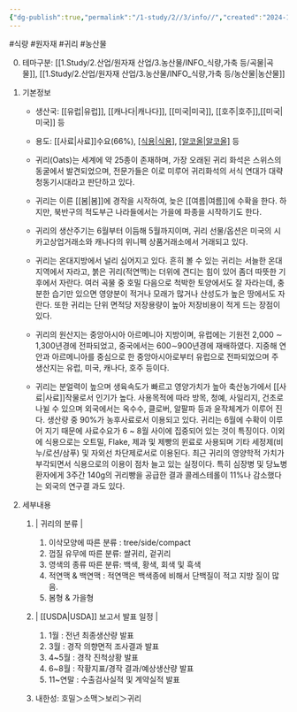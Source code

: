 ```yaml
---
{"dg-publish":true,"permalink":"/1-study/2//3/info//","created":"2024-11-20T21:02:28.906+09:00","updated":"2025-06-26T13:23:20.134+09:00"}
---
```


#식량 #원자재 #귀리  #농산물 


0. 테마구분: [[1.Study/2.산업/원자재 산업/3.농산물/INFO_식량,가축 등/곡물\|곡물]], [[1.Study/2.산업/원자재 산업/3.농산물/INFO_식량,가축 등/농산물\|농산물]]


1. 기본정보

	- 생산국: [[유럽\|유럽]],  [[캐나다\|캐나다]], [[미국\|미국]], [[호주\|호주]],[[미국\|미국]] 등
	- 용도: [[사료\|사료]]수요(66%), [[식용\|식용]](27%), [[알코올\|알코올]](6%) 등

	- 귀리(Oats)는 세계에 약 25종이 존재하며, 가장 오래된 귀리 화석은 스위스의 동굴에서 발견되었으며, 전문가들은 이로 미루어 귀리화석의 서식 연대가 대략 청동기시대라고 판단하고 있다. 
	- 귀리는 이른 [[봄\|봄]]에 경작을 시작하여, 늦은 [[여름\|여름]]에 수확을 한다. 하지만, 북반구의 적도부근 나라들에서는 가을에 파종을 시작하기도 한다. 
	- 귀리의 생산주기는 6월부터 이듬해 5월까지이며, 귀리 선물/옵션은 미국의 시카고상업거래소와 캐나다의 위니펙 상품거래소에서 거래되고 있다. 
	- 귀리는 온대지방에서 널리 심어지고 있다. 흔히 볼 수 있는 귀리는 서늘한 온대지역에서 자라고, 붉은 귀리(적연맥)는 더위에 견디는 힘이 있어 좀더 따뜻한 기후에서 자란다. 여러 곡물 중 호밀 다음으로 척박한 토양에서도 잘 자라는데, 충분한 습기만 있으면 영양분이 적거나 모래가 많거나 산성도가 높은 땅에서도 자란다. 또한 귀리는 단위 면적당 저장용량이 높아 저장비용이 적게 드는 장점이 있다. 
	- 귀리의 원산지는 중앙아시아 아르메니아 지방이며, 유럽에는 기원전 2,000 ∼ 1,300년경에 전파되었고, 중국에서는 600∼900년경에 재배하였다. 지중해 연안과 아르메니아를 중심으로 한 중앙아시아로부터 유럽으로 전파되었으며 주 생산지는 유럽, 미국, 캐나다, 호주 등이다. 
	- 귀리는 분얼력이 높으며 생육속도가 빠르고 영양가치가 높아 축산농가에서 [[사료\|사료]]작물로서 인기가 높다. 사용목적에 따라 방목, 청예, 사일리지, 건초로 나뉠 수 있으며 외국에서는 옥수수, 클로버, 알팔파 등과 윤작체계가 이루어 진다. 생산량 중 90%가 농후사료로서 이용되고 있다. 귀리는 6월에 수확이 이루어 지기 때문에 사료수요가 6 ~ 8월 사이에 집중되어 있는 것이 특징이다. 이외에 식용으로는 오트밀, Flake, 제과 및 제빵의 윈료로 사용되며 기타 세정제(비누/로션/삼푸) 및 자외선 차단제로서로 이용된다. 최근 귀리의 영양학적 가치가 부각되면서 식용으로의 이용이 점차 늘고 있는 실정이다. 특히 심장병 및 당뇨병 환자에게 3주간 140g의 귀리빵을 공급한 결과 콜레스테롤이 11%나 감소했다는 외국의 연구결 과도 있다.

2. 세부내용
	1. | 귀리의 분류 | 
		1. 이삭모양에 따른 분류 : tree/side/compact 
		2. 껍질 유무에 따른 분류: 쌀귀리, 겉귀리
		3. 영색의 종류 따른 분류: 백색, 황색, 회색 및 흑색 
		4. 적연맥 & 백연맥 : 적연맥은 백색종에 비해서 단백질이 적고 지방 질이 많음. 
		5. 봄형 & 가을형
		   
	2. | [[USDA\|USDA]] 보고서 발표 일정 | 
		1. 1월 : 전년 최종생산량 발표 
		2. 3월 : 경작 의향면적 조사결과 발표 
		3. 4~5월 : 경작 진척상황 발표 
		4. 6~8월 : 작황지표/경작 결과/예상생산량 발표 
		5. 11~연말 : 수출검사실적 및 계약실적 발표
		   
	2. 내한성: 호밀＞소맥＞보리＞귀리
